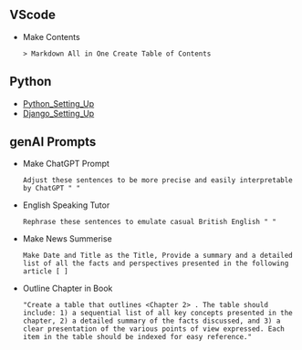 ## VScode
- Make Contents
  ```
  > Markdown All in One Create Table of Contents
  ```
## Python
- [Python_Setting_Up](https://github.com/jeyu54217/Notes/blob/main/Python/Setting_Up.md#venv-built-in-in-python-3)
- [Django_Setting_Up](https://github.com/jeyu54217/Notes/blob/main/Django/Setting_Up.md#install)

## genAI Prompts
- Make ChatGPT Prompt
  ```
  Adjust these sentences to be more precise and easily interpretable by ChatGPT " "  
  ```
- English Speaking Tutor
  ```
  Rephrase these sentences to emulate casual British English " "  
  ```
- Make News Summerise
  ```
  Make Date and Title as the Title, Provide a summary and a detailed list of all the facts and perspectives presented in the following article [ ] 
  ```
- Outline Chapter in Book
  ```
  "Create a table that outlines <Chapter 2> . The table should include: 1) a sequential list of all key concepts presented in the chapter, 2) a detailed summary of the facts discussed, and 3) a clear presentation of the various points of view expressed. Each item in the table should be indexed for easy reference."
  ```
